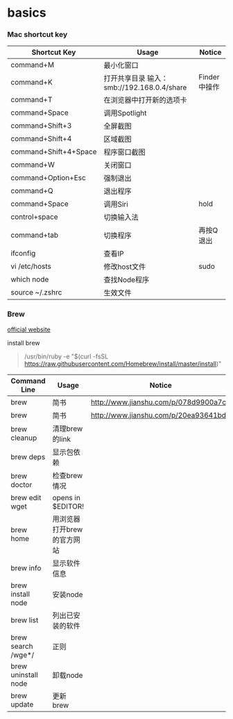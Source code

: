 # basics

### Mac shortcut key

|Shortcut Key|Usage|Notice|
|---|---|---|
|command+M|最小化窗口|
|command+K|打开共享目录 输入： smb://192.168.0.4/share |Finder中操作|
|command+T|在浏览器中打开新的选项卡|
|command+Space|调用Spotlight|
|command+Shift+3|全屏截图|
|command+Shift+4|区域截图|
|command+Shift+4+Space|程序窗口截图|
|command+W|关闭窗口|
|command+Option+Esc|强制退出|
|command+Q|退出程序|
|command+Space|调用Siri|hold|
|control+space|切换输入法|
|command+tab|切换程序|再按Q退出|
|ifconfig|查看IP|
|vi /etc/hosts |修改host文件|sudo|
|which node|查找Node程序|
|source ~/.zshrc|生效文件|
 
### Brew  

[official website][brew]  

install brew  
 
> /usr/bin/ruby -e "$(curl -fsSL https://raw.githubusercontent.com/Homebrew/install/master/install)"

|Command Line|Usage|Notice|
|---|---|---|
|brew|简书|http://www.jianshu.com/p/078d9900a7c8|
|brew|简书|http://www.jianshu.com/p/20ea93641bda|
|brew cleanup|清理brew的link|
|brew deps|显示包依赖|
|brew doctor|检查brew情况|
|brew edit wget|opens in $EDITOR!|
|brew home|用浏览器打开brew的官方网站|
|brew info|显示软件信息|
|brew install node|安装node|
|brew list|列出已安装的软件|
|brew search /wge*/ |正则|
|brew uninstall node|卸载node|
|brew update|更新 brew|
 
 
[brew]:http://brew.sh/